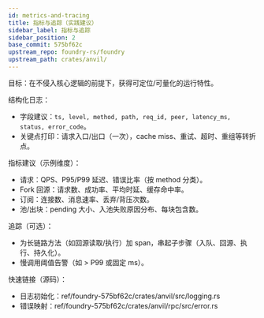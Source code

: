 ```yaml
---
id: metrics-and-tracing
title: 指标与追踪（实践建议）
sidebar_label: 指标与追踪
sidebar_position: 2
base_commit: 575bf62c
upstream_repo: foundry-rs/foundry
upstream_path: crates/anvil/
---
```


目标：在不侵入核心逻辑的前提下，获得可定位/可量化的运行特性。

结构化日志：
- 字段建议：`ts, level, method, path, req_id, peer, latency_ms, status, error_code`。
- 关键点打印：请求入口/出口（一次），cache miss、重试、超时、重组等转折点。

指标建议（示例维度）：
- 请求：QPS、P95/P99 延迟、错误比率（按 method 分类）。
- Fork 回源：请求数、成功率、平均时延、缓存命中率。
- 订阅：连接数、消息速率、丢弃/背压次数。
- 池/出块：pending 大小、入池失败原因分布、每块包含数。

追踪（可选）：
- 为长链路方法（如回源读取/执行）加 span，串起子步骤（入队、回源、执行、持久化）。
- 慢调用阈值告警（如 > P99 或固定 ms）。

快速链接（源码）：
- 日志初始化：ref/foundry-575bf62c/crates/anvil/src/logging.rs
- 错误映射：ref/foundry-575bf62c/crates/anvil/rpc/src/error.rs
